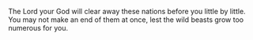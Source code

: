 The Lord your God will clear away these nations before you little by little. You may not make an end of them at once, lest the wild beasts grow too numerous for you.
